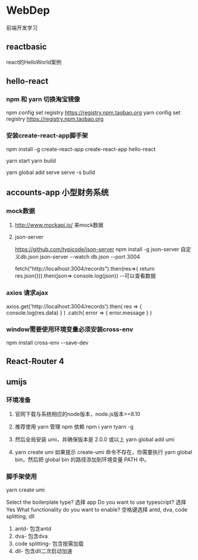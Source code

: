 # WebDep
前端开发学习

## reactbasic

react的HelloWorld案例

## hello-react

### npm 和 yarn 切换淘宝镜像

npm config set registry https://registry.npm.taobao.org
yarn config set registry https://registry.npm.taobao.org

### 安装create-react-app脚手架

npm install -g create-react-app
create-react-app hello-react

yarn start
yarn build

yarn global add serve
serve -s build

## accounts-app 小型财务系统

### mock数据

1. http://www.mockapi.io/    来mock数据

2. json-server

    https://github.com/typicode/json-server
    npm install -g json-server
    自定义db.json
    json-server --watch db.json --port 3004

    fetch("http://localhost:3004/records").then(res=>{ return res.json()}).then(json=> console.log(json))       --可以查看数据

### axios 请求ajax

axios.get('http://localhost:3004/records').then(
    res => {
        console.log(res.data)
    }
)
.catch(
    error => {
        error.message
    }
)

### window需要使用环境变量必须安装cross-env 

npm install cross-env --save-dev

## React-Router 4






## umijs

### 环境准备

1. 官网下载与系统相应的node版本，node.js版本>=8.10

2. 推荐使用 yarn 管理 npm 依赖
npm i yarn tyarn -g

3. 然后全局安装 umi，并确保版本是 2.0.0 或以上
yarn global add umi

4. yarn create umi
如果提示 create-umi 命令不存在，你需要执行 yarn global bin，然后把 global bin 的路径添加到环境变量 PATH 中。

### 脚手架使用

yarn create umi

Select the boilerplate type? 选择 app
Do you want to use typescript? 选择 Yes
What functionality do you want to enable? 空格键选择 antd, dva, code splitting, dll
1. antd- 包含antd
2. dva- 包含dva
3. code splitting- 包含按需加载
4. dll- 包含dll二次启动加速


